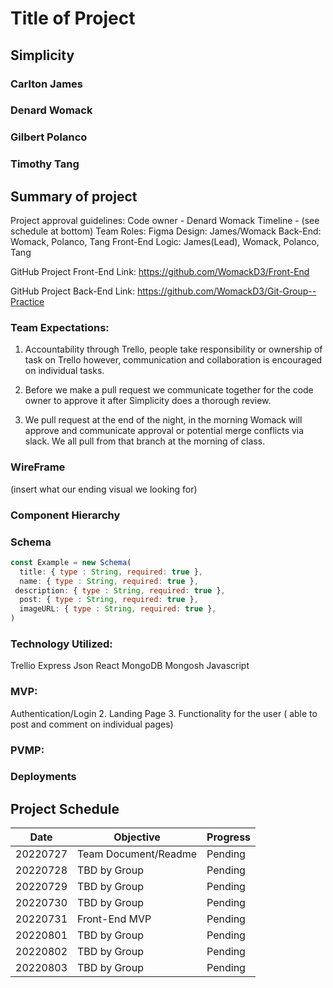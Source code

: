 # Title of Project

## Simplicity


### Carlton James
### Denard Womack
### Gilbert Polanco
### Timothy Tang 

## Summary of project

Project approval guidelines:
Code owner - Denard Womack
Timeline - (see schedule at bottom)
Team Roles:
 Figma Design: James/Womack
 Back-End: Womack, Polanco, Tang
 Front-End Logic: James(Lead), Womack, Polanco, Tang
 

GitHub Project Front-End Link: https://github.com/WomackD3/Front-End

 GitHub Project Back-End Link: https://github.com/WomackD3/Git-Group--Practice 


### Team Expectations:

1. Accountability through Trello, people take responsibility or ownership of task on Trello however, communication and collaboration is encouraged on individual tasks.

2. Before we make a pull request we communicate together for the code owner to approve it after Simplicity does a thorough review.

3. We pull request at the end of the night, in the morning Womack will approve and communicate approval or potential merge conflicts via slack.  We all pull from that branch at the morning of class.


### WireFrame

(insert what our ending visual we looking for)

### Component Hierarchy


###  Schema

``` javascript
const Example = new Schema(
  title: { type : String, required: true },
  name: { type : String, required: true },
 description: { type : String, required: true },
  post: { type : String, required: true },
  imageURL: { type : String, required: true },
)
```
### Technology Utilized:

Trellio
Express
Json
React
MongoDB
Mongosh
Javascript


### MVP:

Authentication/Login
 2.   Landing Page
 3.  Functionality for the user ( able to post and comment on individual pages)

### PVMP:



### Deployments

## Project Schedule
| Date| Objective| Progress|
|-----|----------|---------|
|20220727|Team Document/Readme|Pending|
|20220728|TBD by Group|Pending|
|20220729|TBD by Group|Pending|
|20220730|TBD by Group|Pending|
|20220731|Front-End MVP|Pending|
|20220801|TBD by Group|Pending|
|20220802|TBD by Group|Pending|
|20220803|TBD by Group|Pending|



